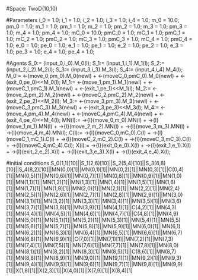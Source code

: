 
#Space: TwoD(10,10)

#Parameters
i_0 = 1.0; 
i_1 = 1.0; 
i_2 = 1.0; 
i_3 = 1.0; 
i_4 = 1.0; 
m_0 = 10.0; 
pm_0 = 1.0; 
m_1 = 1.0; 
pm_1 = 1.0; 
m_2 = 1.0; 
pm_2 = 1.0; 
m_3 = 1.0; 
pm_3 = 1.0; 
m_4 = 1.0; 
pm_4 = 1.0; 
mC_0 = 10.0; 
pmC_0 = 1.0; 
mC_1 = 1.0; 
pmC_1 = 1.0; 
mC_2 = 1.0; 
pmC_2 = 1.0; 
mC_3 = 1.0; 
pmC_3 = 1.0; 
mC_4 = 1.0; 
pmC_4 = 1.0; 
e_0 = 1.0; 
pe_0 = 1.0; 
e_1 = 1.0; 
pe_1 = 1.0; 
e_2 = 1.0; 
pe_2 = 1.0; 
e_3 = 1.0; 
pe_3 = 1.0; 
e_4 = 1.0; 
pe_4 = 1.0;

#Agents
S_0:= (input_0,i_0).M_0(l); 
S_1:= (input_1,i_1).M_1(l); 
S_2:= (input_2,i_2).M_2(l); 
S_3:= (input_3,i_3).M_3(l); 
S_4:= (input_4,i_4).M_4(l); 
M_0:= <-(move_0,pm_0).M_0(newl) + <-(moveC_0,pmC_0).M_0(newl) + <-(exit_0,pe_0)<<M_0(l); 
M_1:= <-(move_1,pm_1).M_1(newl) + <-(moveC_1,pmC_1).M_1(newl) + <-(exit_1,pe_1)<<M_1(l); 
M_2:= <-(move_2,pm_2).M_2(newl) + <-(moveC_2,pmC_2).M_2(newl) + <-(exit_2,pe_2)<<M_2(l); 
M_3:= <-(move_3,pm_3).M_3(newl) + <-(moveC_3,pmC_3).M_3(newl) + <-(exit_3,pe_3)<<M_3(l); 
M_4:= <-(move_4,pm_4).M_4(newl) + <-(moveC_4,pmC_4).M_4(newl) + <-(exit_4,pe_4)<<M_4(l); 
MN(l):= ->{l}(move_0,m_0).MN(l) + ->{l}(move_1,m_1).MN(l) + ->{l}(move_2,m_2).MN(l) + ->{l}(move_3,m_3).MN(l) + ->{l}(move_4,m_4).MN(l);
C(l):= ->{l}(moveC_0,mC_0).C(l) + ->{l}(moveC_1,mC_1).C(l) + ->{l}(moveC_2,mC_2).C(l) + ->{l}(moveC_3,mC_3).C(l) + ->{l}(moveC_4,mC_4).C(l);
X(l):= ->{l}(exit_0,e_0).X(l) + ->{l}(exit_1,e_1).X(l) + ->{l}(exit_2,e_2).X(l) + ->{l}(exit_3,e_3).X(l) + ->{l}(exit_4,e_4).X(l);

#Initial conditions
S_0(1,1)[10]||S_1(2,6)[10]||S_2(5,4)[10]||S_3(6,8)[10]||S_4(8,2)[10]||MN(0,0)[1]||MN(0,1)[1]||MN(0,2)[1]||MN(0,3)[1]||C(0,4)[1]||MN(0,5)[1]||MN(0,6)[1]||MN(0,7)[1]||MN(0,8)[1]||MN(0,9)[1]||MN(1,0)[1]||MN(1,1)[1]||MN(1,2)[1]||MN(1,3)[1]||MN(1,4)[1]||MN(1,5)[1]||MN(1,6)[1]||MN(1,7)[1]||MN(1,9)[1]||MN(2,0)[1]||MN(2,1)[1]||MN(2,2)[1]||MN(2,4)[1]||MN(2,5)[1]||MN(2,6)[1]||MN(2,7)[1]||MN(2,8)[1]||MN(2,9)[1]||MN(3,0)[1]||MN(3,1)[1]||MN(3,2)[1]||MN(3,3)[1]||MN(3,4)[1]||MN(3,5)[1]||MN(3,6)[1]||MN(3,7)[1]||MN(3,8)[1]||MN(3,9)[1]||MN(4,1)[1]||C(4,2)[1]||MN(4,3)[1]||MN(4,4)[1]||MN(4,5)[1]||MN(4,6)[1]||MN(4,7)[1]||C(4,8)[1]||MN(4,9)[1]||MN(5,0)[1]||MN(5,1)[1]||MN(5,2)[1]||MN(5,3)[1]||MN(5,4)[1]||MN(5,5)[1]||MN(5,6)[1]||MN(5,7)[1]||MN(5,8)[1]||MN(5,9)[1]||MN(6,0)[1]||MN(6,1)[1]||MN(6,2)[1]||MN(6,3)[1]||MN(6,4)[1]||MN(6,5)[1]||MN(6,6)[1]||MN(6,7)[1]||MN(6,8)[1]||MN(6,9)[1]||C(7,0)[1]||MN(7,1)[1]||MN(7,2)[1]||MN(7,3)[1]||MN(7,4)[1]||MN(7,5)[1]||MN(7,6)[1]||MN(7,7)[1]||MN(7,8)[1]||MN(8,0)[1]||MN(8,1)[1]||MN(8,2)[1]||MN(8,3)[1]||MN(8,5)[1]||C(8,6)[1]||MN(8,7)[1]||MN(8,8)[1]||MN(8,9)[1]||MN(9,0)[1]||MN(9,1)[1]||MN(9,2)[1]||MN(9,3)[1]||MN(9,4)[1]||MN(9,5)[1]||MN(9,6)[1]||MN(9,7)[1]||MN(9,8)[1]||MN(9,9)[1]||X(1,8)[1]||X(2,3)[1]||X(4,0)[1]||X(7,9)[1]||X(8,4)[1]
